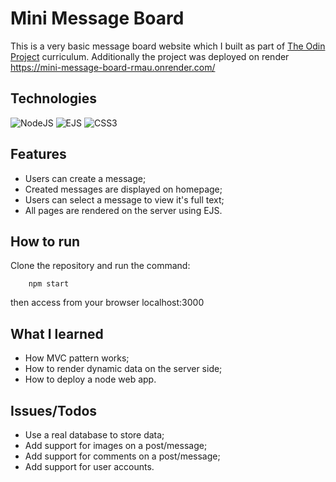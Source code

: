 # Mini Message Board

This is a very basic message board website which I built as part of [The Odin Project](https://www.theodinproject.com/) curriculum. Additionally the project was deployed on render https://mini-message-board-rmau.onrender.com/

## Technologies

![NodeJS](https://img.shields.io/badge/node.js-6DA55F?style=for-the-badge&logo=node.js&logoColor=white)
![EJS](https://img.shields.io/badge/ejs-%23B4CA65.svg?style=for-the-badge&logo=ejs&logoColor=black)
![CSS3](https://img.shields.io/badge/css3-%231572B6.svg?style=for-the-badge&logo=css3&logoColor=white)

## Features

<ul>
    <li>Users can create a message;</li>
    <li>Created messages are displayed on homepage;</li>
    <li>Users can select a message to view it's full text;</li>
    <li>All pages are rendered on the server using EJS.</li>
</ul>

## How to run

Clone the repository and run the command:

```
    npm start
```

then access from your browser localhost:3000

## What I learned

<ul>
    <li>How MVC pattern works;</li>
    <li>How to render dynamic data on the server side;</li>
    <li>How to deploy a node web app.</li>
</ul>

## Issues/Todos

<ul>
    <li>Use a real database to store data;</li>
    <li>Add support for images on a post/message;</li>
    <li>Add support for comments on a post/message;</li>
    <li>Add support for user accounts.</li>
</ul>
